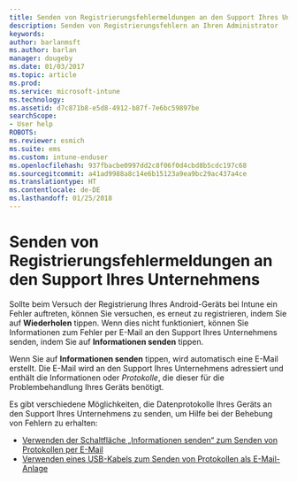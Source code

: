 ```yaml
---
title: Senden von Registrierungsfehlermeldungen an den Support Ihres Unternehmens | Microsoft-Dokumentation
description: Senden von Registrierungsfehlern an Ihren Administrator
keywords: 
author: barlanmsft
ms.author: barlan
manager: dougeby
ms.date: 01/03/2017
ms.topic: article
ms.prod: 
ms.service: microsoft-intune
ms.technology: 
ms.assetid: d7c871b8-e5d8-4912-b87f-7e6bc59897be
searchScope:
- User help
ROBOTS: 
ms.reviewer: esmich
ms.suite: ems
ms.custom: intune-enduser
ms.openlocfilehash: 937fbacbe0997dd2c8f06f0d4cbd8b5cdc197c68
ms.sourcegitcommit: a41ad9988a8c14e6b15123a9ea9bc29ac437a4ce
ms.translationtype: HT
ms.contentlocale: de-DE
ms.lasthandoff: 01/25/2018
---
```

# <a name="send-enrollment-errors-to-your-company-support"></a>Senden von Registrierungsfehlermeldungen an den Support Ihres Unternehmens

Sollte beim Versuch der Registrierung Ihres Android-Geräts bei Intune ein Fehler auftreten, können Sie versuchen, es erneut zu registrieren, indem Sie auf **Wiederholen** tippen. Wenn dies nicht funktioniert, können Sie Informationen zum Fehler per E-Mail an den Support Ihres Unternehmens senden, indem Sie auf **Informationen senden** tippen.

Wenn Sie auf **Informationen senden** tippen, wird automatisch eine E-Mail erstellt. Die E-Mail wird an den Support Ihres Unternehmens adressiert und enthält die Informationen oder _Protokolle_, die dieser für die Problembehandlung Ihres Geräts benötigt.

Es gibt verschiedene Möglichkeiten, die Datenprotokolle Ihres Geräts an den Support Ihres Unternehmens zu senden, um Hilfe bei der Behebung von Fehlern zu erhalten:

- [Verwenden der Schaltfläche „Informationen senden“ zum Senden von Protokollen per E-Mail](send-logs-to-your-it-admin-by-email-android.md)
- [Verwenden eines USB-Kabels zum Senden von Protokollen als E-Mail-Anlage](send-logs-to-your-it-admin-using-cable-android.md)
